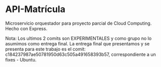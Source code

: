 # API-Matrícula

Microservicio orquestador para proyecto parcial de Cloud Computing. Hecho con Express. 

Nota: Los ultimos 2 comits son EXPERIMENTALES y como grupo no lo asumimos como entrega final. La entrega final que presentamos y se presenta para este trabajo es el comit: c184237987ae50781950d63c505a491658393b57, correspondiente a un fixes - Ubuntu. 
